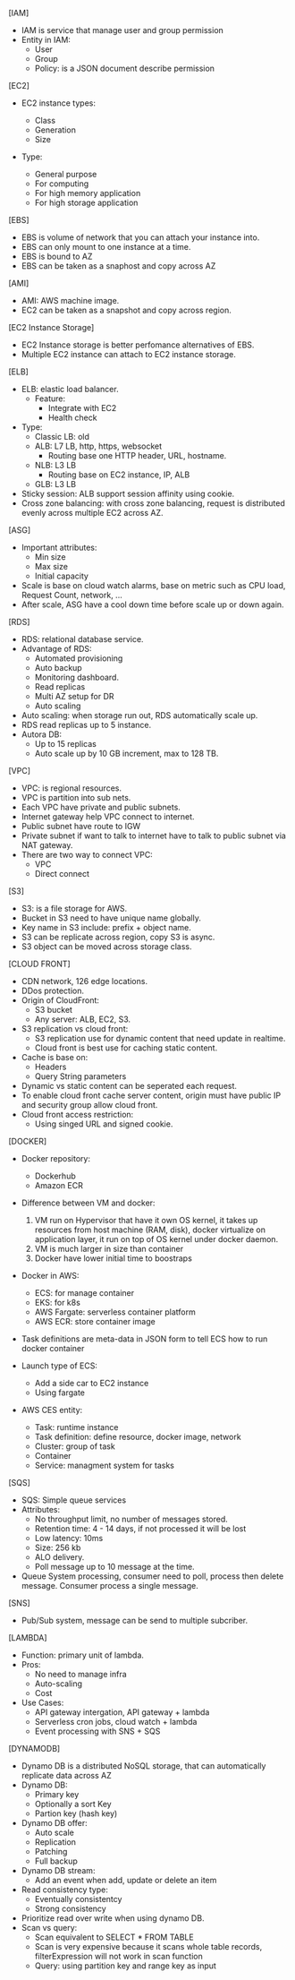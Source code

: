[IAM]

- IAM is service that manage user and group permission
- Entity in IAM:
    - User
    - Group
    - Policy: is a JSON document describe permission

[EC2]

- EC2 instance types:
    - Class
    - Generation
    - Size

- Type:
    - General purpose
    - For computing 
    - For high memory application
    - For high storage application

[EBS]

- EBS is volume of network that you can attach your instance into.
- EBS can only mount to one instance at a time.
- EBS is bound to AZ
- EBS can be taken as a snaphost and copy across AZ

[AMI]

- AMI: AWS machine image.
- EC2 can be taken as a snapshot and copy across region.

[EC2 Instance Storage]

- EC2 Instance storage is better perfomance alternatives of EBS.
- Multiple EC2 instance can attach to EC2 instance storage.

[ELB]

- ELB: elastic load balancer. 
    + Feature:
        - Integrate with EC2
        - Health check
- Type:
    + Classic LB: old
    + ALB: L7 LB, http, https, websocket
        + Routing base one HTTP header, URL, hostname.
    + NLB: L3 LB
        + Routing base on EC2 instance, IP, ALB
    + GLB: L3 LB
- Sticky session: ALB support session affinity using cookie. 
- Cross zone balancing: with cross zone balancing, request is distributed evenly across multiple EC2 across AZ.

[ASG]

- Important attributes:
    - Min size
    - Max size
    - Initial capacity
- Scale is base on cloud watch alarms, base on metric such as CPU load, Request Count, network, ...
- After scale, ASG have a cool down time before scale up or down again.

[RDS]

- RDS: relational database service.
- Advantage of RDS:
    + Automated provisioning
    + Auto backup
    + Monitoring dashboard.
    + Read replicas
    + Multi AZ setup for DR
    + Auto scaling
- Auto scaling: when storage run out, RDS automatically scale up.
- RDS read replicas up to 5 instance. 
- Autora DB:
    + Up to 15 replicas
    + Auto scale up by 10 GB increment, max to 128 TB.

[VPC]

- VPC: is regional resources.
- VPC is partition into sub nets.
- Each VPC have private and public subnets.
- Internet gateway help VPC connect to internet.
- Public subnet have route to IGW
- Private subnet if want to talk to internet have to talk to public subnet via NAT gateway.
- There are two way to connect VPC:
    + VPC 
    + Direct connect

[S3]

- S3: is a file storage for AWS.
- Bucket in S3 need to have unique name globally.
- Key name in S3 include: prefix + object name.
- S3 can be replicate across region, copy S3 is async.
- S3 object can be moved across storage class.

[CLOUD FRONT]

- CDN network, 126 edge locations.
- DDos protection.
- Origin of CloudFront:
    - S3 bucket
    - Any server: ALB, EC2, S3.
- S3 replication vs cloud front:
    - S3 replication use for dynamic content that need update in realtime.
    - Cloud front is best use for caching static content.
- Cache is base on:
    - Headers
    - Query String parameters
- Dynamic vs static content can be seperated each request.
- To enable cloud front cache server content, origin must have public IP and security group allow cloud front.
- Cloud front access restriction:
    - Using singed URL and signed cookie.

[DOCKER]

- Docker repository:
    - Dockerhub
    - Amazon ECR
- Difference between VM and docker:
    1. VM run on Hypervisor that have it own OS kernel, it takes up resources from host machine (RAM, disk), docker virtualize on application layer, it run on top of OS kernel under docker daemon.
    2. VM is much larger in size than container
    3. Docker have lower initial time to boostraps

- Docker in AWS:
    - ECS: for manage container
    - EKS: for k8s
    - AWS Fargate: serverless container platform
    - AWS ECR: store container image

- Task definitions are meta-data in JSON form to tell ECS how to run docker container

- Launch type of ECS:
    - Add a side car to EC2 instance 
    - Using fargate 

- AWS CES entity:
    - Task: runtime instance
    - Task definition: define resource, docker image, network
    - Cluster: group of task
    - Container
    - Service: managment system for tasks

[SQS]

- SQS: Simple queue services
- Attributes:
    - No throughput limit, no number of messages stored.
    - Retention time: 4 - 14 days, if not processed it will be lost
    - Low latency: 10ms
    - Size: 256 kb
    - ALO delivery.
    - Poll message up to 10 message at the time.
- Queue System processing, consumer need to poll, process then delete message. Consumer process a single message.

[SNS]

- Pub/Sub system, message can be send to multiple subcriber. 

[LAMBDA]

- Function: primary unit of lambda.
- Pros:
    - No need to manage infra
    - Auto-scaling
    - Cost
- Use Cases:
    - API gateway intergation, API gateway + lambda
    - Serverless cron jobs, cloud watch + lambda
    - Event processing with SNS + SQS

[DYNAMODB]

- Dynamo DB is a distributed NoSQL storage, that can automatically replicate data across AZ
- Dynamo DB:
    - Primary key
    - Optionally a sort Key
    - Partion key (hash key)
- Dynamo DB offer:
    - Auto scale
    - Replication
    - Patching
    - Full backup
- Dynamo DB stream:
    - Add an event when add, update or delete an item
- Read consistency type:
    - Eventually consistentcy
    - Strong consistency
- Prioritize read over write when using dynamo DB.
- Scan vs query:
    - Scan equivalent to SELECT * FROM TABLE
    - Scan is very expensive because it scans whole table records, filterExpression will not work in scan function
    - Query: using partition key and range key as input